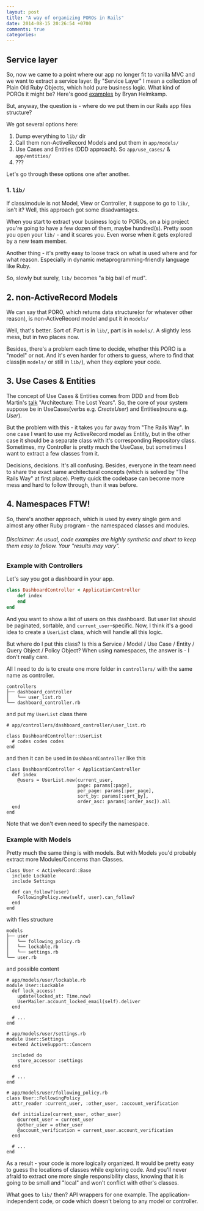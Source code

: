 ```yaml
---
layout: post
title: "A way of organizing POROs in Rails"
date: 2014-08-15 20:26:54 +0700
comments: true
categories:
---
```



## Service layer

So, now we came to a point where our app no longer fit to vanilla MVC
and we want to extract a service layer. By "Service Layer" I mean a
collection of Plain Old Ruby Objects, which hold pure business logic.
What kind of POROs it might be? Here's good [examples][1] by Bryan
Helmkamp.

But, anyway, the question is - where do we put them in our Rails app
files structure?

We got several options here:

1. Dump everything to `lib/` dir
2. Call them non-ActiveRecord Models and put them in `app/models/`
3. Use Cases and Entities (DDD approach). So `app/use_cases/` &
`app/entities/`
4. ???

Let's go through these options one after another.

### 1. `lib/`

If class/module is not Model, View or Controller, it suppose to go to
`lib/`, isn't it? Well, this approach got some disadvantages.

When you start to extract your business logic to POROs, on a big project
you're going to have a few dozen of them, maybe hundred(s). Pretty
soon you open your `lib/` - and it scares you. Even worse when it gets
explored by a new team member.

Another thing - it's pretty easy to loose track on what is used where
and for what reason. Especially in dynamic metaprogramming-friendly
language like Ruby.

So, slowly but surely, `lib/` becomes "a big ball of mud".

## 2. non-ActiveRecord Models

We can say that PORO, which returns data structure(or for whatever other
reason), is non-ActiveRecord model and put it in `models/`

Well, that's better. Sort of. Part is in `lib/`, part is in `models/`. A
slightly less mess, but in two places now.

Besides, there's a problem each time to decide, whether this PORO is a
"model" or not. And it's even harder for others to guess, where to find
that class(in `models/` or still in `lib/`), when they explore your
code.


## 3. Use Cases & Entities

The concept of Use Cases & Entities comes from DDD and from Bob Martin's
[talk][2] "Architecture: The Lost Years".  So, the core of your system
suppose be in UseCases(verbs e.g. *CreateUser*) and Entities(nouns e.g.
*User*).

But the problem with this - it takes you far away from "The Rails Way".
In one case I want to use my ActiveRecord model as Entitly, but in the
other case it should be a separate class with it's corresponding
Repository class. Sometimes, my Controller is pretty much the UseCase,
but sometimes I want to extract a few classes from it.

Decisions, decisions. It's all confusing. Besides, everyone in the team
need to share the exact same architectural concepts (which is solved by
"The Rails Way" at first place). Pretty quick the codebase can become
more mess and hard to follow through, than it was before.

## 4. Namespaces FTW!

So, there's another approach, which is used by every single gem and
almost any other Ruby program - the namespaced classes and modules.

###### Disclaimer: As usual, code examples are highly synthetic and short to keep them easy to follow. Your "results may vary".

### Example with Controllers

Let's say you got a dashboard in your app.


```ruby
class DashboardController < ApplicationController
    def index
    end
end
```

And you want to show a list of users on this dashboard. But user list
should be paginated, sortable, and `current_user`-specific. Now, I think
it's a good idea to create a `UserList` class, which will handle all
this logic.

But where do I put this class? Is this a Service / Model / Use Case /
Entity / Query Object / Policy Object? When using namespaces, the answer
is - I don't really care.

All I need to do is to create one more folder in `controllers/` with the
same name as controller.

```
controllers
├── dashboard_controller
│   └── user_list.rb
└── dashboard_controller.rb
```

and put my `UserList` class there

```
# app/controllers/dashboard_controller/user_list.rb

class DashboardController::UserList
  # codes codes codes
end
```

and then it can be used in `DashboardController` like this

```
class DashboardController < ApplicationController
  def index
    @users = UserList.new(current_user,
                          page: params[:page],
                          per_page: params[:per_page],
                          sort_by: params[:sort_by],
                          order_asc: params[:order_asc]).all
  end
end
```

Note that we don't even need to specify the namespace.

### Example with Models

Pretty much the same thing is with models. But with Models you'd
probably extract more Modules/Concerns than Classes.

```
class User < ActiveRecord::Base
  include Lockable
  include Settings

  def can_follow?(user)
    FollowingPolicy.new(self, user).can_follow?
  end
end
```

with files structure

```
models
├── user
│   └── following_policy.rb
│   └── lockable.rb
│   └── settings.rb
└── user.rb
```

and possible content

```
# app/models/user/lockable.rb
module User::Lockable
  def lock_access!
    update(locked_at: Time.now)
    UserMailer.account_locked_email(self).deliver
  end

  # ...
end

# app/models/user/settings.rb
module User::Settings
  extend ActiveSupport::Concern

  included do
    store_accessor :settings
  end

  # ...
end

# app/models/user/following_policy.rb
class User::FollowingPolicy
  attr_reader :current_user, :other_user, :account_verification

  def initialize(current_user, other_user)
    @current_user = current_user
    @other_user = other_user
    @account_verification = current_user.account_verification
  end

  # ...
end
```

As a result - your code is more logically organized. It would be
pretty easy to guess the locations of classes while exploring code. And
you'll never afraid to extract one more single responsibility class,
knowing that it is going to be small and "local" and won't conflict with
other's classes.

What goes to `lib/` then? API wrappers for one example. The
application-independent code, or code which doesn't belong to any model
or controller.





[1]: http://blog.codeclimate.com/blog/2012/10/17/7-ways-to-decompose-fat-activerecord-models/
[2]: http://vrybas.github.io/blog/2014/04/04/rails-and-pipes/

